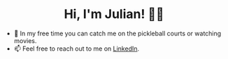 <h1 align="center">Hi, I'm Julian! 👋🏽</h1>

<!--
**juzi3/juzi3** is a ✨ _special_ ✨ repository because its `README.md` (this file) appears on your GitHub profile.
-->

- 🏓 In my free time you can catch me on the pickleball courts or watching movies.
- 📫 Feel free to reach out to me on <a href='https://www.linkedin.com/in/julian-macalalag/'>LinkedIn</a>.
